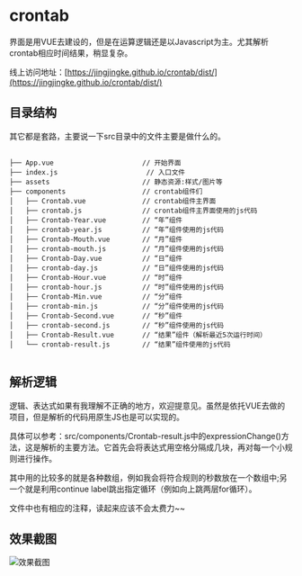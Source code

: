 # crontab

界面是用VUE去建设的，但是在运算逻辑还是以Javascript为主。尤其解析crontab相应时间结果，稍显复杂。

线上访问地址：[https://jingjingke.github.io/crontab/dist/](https://jingjingke.github.io/crontab/dist/)


## 目录结构 ##

其它都是套路，主要说一下src目录中的文件主要是做什么的。

```pre

├── App.vue                      // 开始界面
├── index.js                      // 入口文件
├── assets                       // 静态资源:样式/图片等
├── components                   // crontab组件们
│   ├── Crontab.vue              // crontab组件主界面
│   ├── crontab.js               // crontab组件主界面使用的js代码
│   ├── Crontab-Year.vue         // “年”组件
│   ├── crontab-year.js          // “年”组件使用的js代码
│   ├── Crontab-Mouth.vue        // “月”组件
│   ├── crontab-mouth.js         // “月”组件使用的js代码
│   ├── Crontab-Day.vue          // “日”组件
│   ├── crontab-day.js           // “日”组件使用的js代码
│   ├── Crontab-Hour.vue         // “时”组件
│   ├── crontab-hour.js          // “时”组件使用的js代码
│   ├── Crontab-Min.vue          // “分”组件
│   ├── crontab-min.js           // “分”组件使用的js代码
│   ├── Crontab-Second.vue       // “秒”组件
│   ├── crontab-second.js        // “秒”组件使用的js代码
│   ├── Crontab-Result.vue       // “结果”组件（解析最近5次运行时间）
│   └── crontab-result.js        // “结果”组件使用的js代码


```

## 解析逻辑  ##

逻辑、表达式如果有我理解不正确的地方，欢迎提意见。虽然是依托VUE去做的项目，但是解析的代码用原生JS也是可以实现的。

具体可以参考：src/components/Crontab-result.js中的expressionChange()方法，这是解析的主要方法。它首先会将表达式用空格分隔成几块，再对每一个小规则进行操作。

其中用的比较多的就是各种数组，例如我会将符合规则的秒数放在一个数组中;另一个就是利用continue label跳出指定循环（例如向上跳两层for循环）。

文件中也有相应的注释，读起来应该不会太费力~~



## 效果截图 ##

![效果截图](https://jingjingke.github.io/crontab/src/assets/effect.png)
